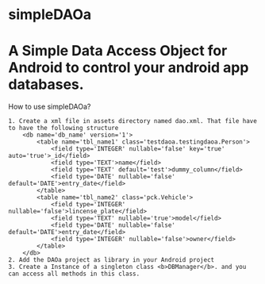 simpleDAOa
==========

A Simple Data Access Object for Android to control your android app databases.
==========
How to use simpleDAOa?

    1. Create a xml file in assets directory named dao.xml. That file have to have the following structure
        <db name='db_name' version='1'>
            <table name='tbl_name1' class='testdaoa.testingdaoa.Person'>
                <field type='INTEGER' nullable='false' key='true' auto='true'>_id</field>
                <field type='TEXT'>name</field>
                <field type='TEXT' default='test'>dummy_column</field>
                <field type='DATE' nullable='false' default='DATE'>entry_date</field>
            </table>
            <table name='tbl_name2' class='pck.Vehicle'>
                <field type='INTEGER' nullable='false'>lincense_plate</field>
                <field type='TEXT' nullable='true'>model</field>
                <field type='DATE' nullable='false' default='DATE'>entry_date</field>
                <field type='INTEGER' nullable='false'>owner</field>
            </table>
        </db>
    2. Add the DAOa project as library in your Android project
    3. Create a Instance of a singleton class <b>DBManager</b>. and you can access all methods in this class.
